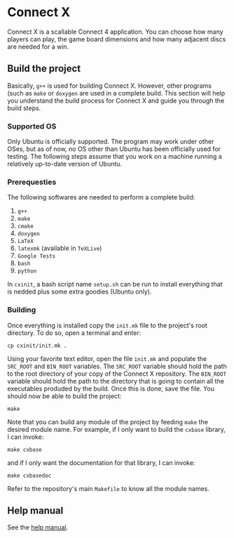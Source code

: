 # Connect X

Connect X is a scallable Connect 4 application. You can choose how many players
can play, the game board dimensions and how many adjacent discs are needed for
a win.

## Build the project

Basically, `g++` is used for building Connect X. However, other programs (such as
`make` or `doxygen` are used in a complete build. This section will help you
understand the build process for Connect X and guide you through the build steps.

### Supported OS

Only Ubuntu is officially supported. The program may work under other OSes, but
as of now, no OS other than Ubuntu has been officially used for testing. The
following steps assume that you work on a machine running a relatively up-to-date
version of Ubuntu.

### Prerequesties

The following softwares are needed to perform a complete build:

  1. `g++`
  2. `make`
  3. `cmake`
  4. `doxygen`
  5. `LaTeX`
  6. `latexmk` (available in `TeXLive`)
  7. `Google Tests`
  8. `bash`
  9. `python`

In `cxinit`, a bash script name `setup.sh` can be run to install everything that
is nedded plus some extra goodies (Ubuntu only).

### Building

Once everything is installed copy the `init.mk` file to the project's root directory.
To do so, open a terminal and enter:

```
cp cxinit/init.mk .
```
Using your favorite text editor, open the file `init.mk` and populate the `SRC_ROOT`
and `BIN_ROOT` variables. The `SRC_ROOT` variable should hold the path to the root
directory of your copy of the Connect X repository. The `BIN_ROOT` variable should
hold the path to the directory that is going to contain all the executables produded
by the build. Once this is done, save the file. You should now be able to build the
project:

```
make
```
Note that you can build any module of the project by feeding `make` the desired
module name. For example, if I only want to build the `cxbase` library, I can
invoke:

```
make cxbase
```
and if I only want the documentation for that library, I can invoke:

```
make cxbasedoc
```
Refer to the repository's main `Makefile` to know all the module names.


## Help manual

See the [help manual](connectx/doc/help/help.md).